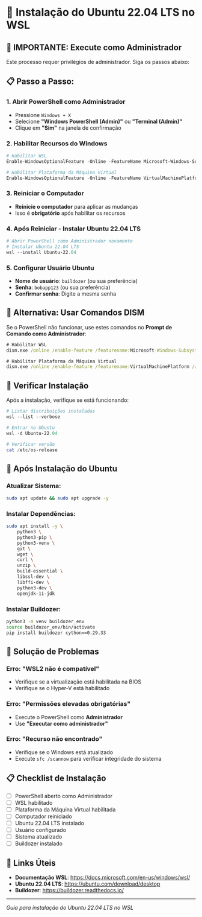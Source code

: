 # 🐧 Instalação do Ubuntu 22.04 LTS no WSL

## 🚨 **IMPORTANTE: Execute como Administrador**

Este processo requer privilégios de administrador. Siga os passos abaixo:

## 📋 **Passo a Passo:**

### 1. **Abrir PowerShell como Administrador**
- Pressione `Windows + X`
- Selecione **"Windows PowerShell (Admin)"** ou **"Terminal (Admin)"**
- Clique em **"Sim"** na janela de confirmação

### 2. **Habilitar Recursos do Windows**
```powershell
# Habilitar WSL
Enable-WindowsOptionalFeature -Online -FeatureName Microsoft-Windows-Subsystem-Linux -All

# Habilitar Plataforma da Máquina Virtual
Enable-WindowsOptionalFeature -Online -FeatureName VirtualMachinePlatform -All
```

### 3. **Reiniciar o Computador**
- **Reinicie o computador** para aplicar as mudanças
- Isso é **obrigatório** após habilitar os recursos

### 4. **Após Reiniciar - Instalar Ubuntu 22.04 LTS**
```powershell
# Abrir PowerShell como Administrador novamente
# Instalar Ubuntu 22.04 LTS
wsl --install Ubuntu-22.04
```

### 5. **Configurar Usuário Ubuntu**
- **Nome de usuário**: `buildozer` (ou sua preferência)
- **Senha**: `bobapp123` (ou sua preferência)
- **Confirmar senha**: Digite a mesma senha

## 🔧 **Alternativa: Usar Comandos DISM**

Se o PowerShell não funcionar, use estes comandos no **Prompt de Comando como Administrador**:

```cmd
# Habilitar WSL
dism.exe /online /enable-feature /featurename:Microsoft-Windows-Subsystem-Linux /all /norestart

# Habilitar Plataforma da Máquina Virtual
dism.exe /online /enable-feature /featurename:VirtualMachinePlatform /all /norestart
```

## 📱 **Verificar Instalação**

Após a instalação, verifique se está funcionando:

```powershell
# Listar distribuições instaladas
wsl --list --verbose

# Entrar no Ubuntu
wsl -d Ubuntu-22.04

# Verificar versão
cat /etc/os-release
```

## 🚀 **Após Instalação do Ubuntu**

### **Atualizar Sistema:**
```bash
sudo apt update && sudo apt upgrade -y
```

### **Instalar Dependências:**
```bash
sudo apt install -y \
    python3 \
    python3-pip \
    python3-venv \
    git \
    wget \
    curl \
    unzip \
    build-essential \
    libssl-dev \
    libffi-dev \
    python3-dev \
    openjdk-11-jdk
```

### **Instalar Buildozer:**
```bash
python3 -m venv buildozer_env
source buildozer_env/bin/activate
pip install buildozer cython==0.29.33
```

## 🚨 **Solução de Problemas**

### **Erro: "WSL2 não é compatível"**
- Verifique se a virtualização está habilitada na BIOS
- Verifique se o Hyper-V está habilitado

### **Erro: "Permissões elevadas obrigatórias"**
- Execute o PowerShell como **Administrador**
- Use **"Executar como administrador"**

### **Erro: "Recurso não encontrado"**
- Verifique se o Windows está atualizado
- Execute `sfc /scannow` para verificar integridade do sistema

## 📋 **Checklist de Instalação**

- [ ] PowerShell aberto como Administrador
- [ ] WSL habilitado
- [ ] Plataforma da Máquina Virtual habilitada
- [ ] Computador reiniciado
- [ ] Ubuntu 22.04 LTS instalado
- [ ] Usuário configurado
- [ ] Sistema atualizado
- [ ] Buildozer instalado

## 🔗 **Links Úteis**

- **Documentação WSL**: https://docs.microsoft.com/en-us/windows/wsl/
- **Ubuntu 22.04 LTS**: https://ubuntu.com/download/desktop
- **Buildozer**: https://buildozer.readthedocs.io/

---

*Guia para instalação do Ubuntu 22.04 LTS no WSL*
